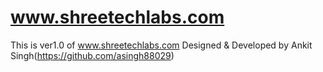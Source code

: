 # www.shreetechlabs.com
This is ver1.0 of www.shreetechlabs.com
Designed & Developed by Ankit Singh(https://github.com/asingh88029)
